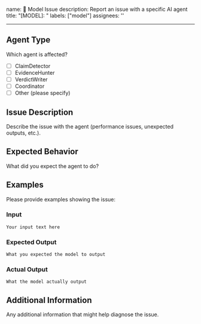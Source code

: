 name: 🤖 Model Issue
description: Report an issue with a specific AI agent
title: "[MODEL]: "
labels: ["model"]
assignees: ''

---

## Agent Type
Which agent is affected?
- [ ] ClaimDetector
- [ ] EvidenceHunter
- [ ] VerdictWriter
- [ ] Coordinator
- [ ] Other (please specify)

## Issue Description
Describe the issue with the agent (performance issues, unexpected outputs, etc.).

## Expected Behavior
What did you expect the agent to do?

## Examples
Please provide examples showing the issue:

### Input
```
Your input text here
```

### Expected Output
```
What you expected the model to output
```

### Actual Output
```
What the model actually output
```

## Additional Information
Any additional information that might help diagnose the issue.